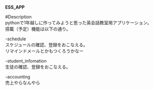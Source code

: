 **ESS_APP**
<br>

#Description<br>
pythonで1年越しに作ってみようと思った英会話教室用アプリケーション。<br>
搭載（予定）機能は以下の通り。<br>

-schedule<br>
スケジュールの確認、登録をおこなえる。<br>
リマインドメールとかもつくろうかなー<br>

-student_infomation<br>
生徒の確認、登録をおこなえる。<br>

-accounting<br>
売上やらなんやら<br>
